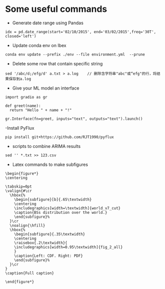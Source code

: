 # Some useful commands

- Generate date range using Pandas
```
idx = pd.date_range(start='02/10/2015', end='03/02/2015',freq='30T', closed='left')
```
- Update conda env on Ibex
```
conda env update --prefix ./env --file environment.yml  --prune
```
- Delete some row that contain specific string
```
sed '/abc/d;/efg/d' a.txt > a.log    // 删除含字符串"abc"或“efg"的行，将结果保存到a.log
```
- Give your ML model an interface
```
import gradio as gr

def greet(name):
  return "Hello " + name + "!"

gr.Interface(fn=greet, inputs="text", outputs="text").launch()
```
-Install PyFlux
```
pip install git+https://github.com/RJT1990/pyflux
```

- scripts to combine ARIMA results

```
sed '' *.txt >> 123.csv
```

- Latex commands to make subfigures

```
\begin{figure*}
\centering

\tabskip=0pt
\valign{#\cr
  \hbox{%
    \begin{subfigure}[b]{.65\textwidth}
    \centering
    \includegraphics[width=\textwidth]{world_v7_cut}
    \caption{BSs distribution over the world.}
    \end{subfigure}%
  }\cr
  \noalign{\hfill}
  \hbox{%
    \begin{subfigure}{.35\textwidth}
    \centering
    \raisebox{.2\textwidth}{
    \includegraphics[width=0.95\textwidth]{fig_2_all}
    }
    \caption{Left: CDF. Right: PDF}
    \end{subfigure}%
  }\cr
}
\caption{Full caption}

\end{figure*}

```